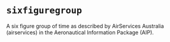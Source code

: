# `sixfiguregroup`

A six figure group of time as described by AirServices Australia (airservices) in the Aeronautical Information Package (AIP).
